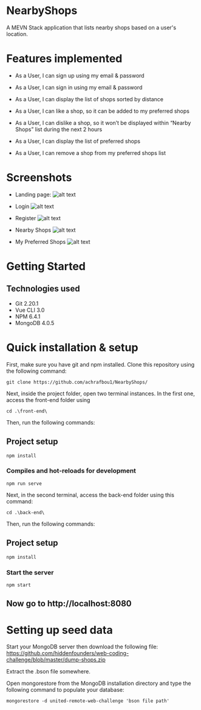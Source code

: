 # NearbyShops
A MEVN Stack application that lists nearby shops based on a user's location.

# Features implemented
* As a User, I can sign up using my email & password

* As a User, I can sign in using my email & password

* As a User, I can display the list of shops sorted by distance

* As a User, I can like a shop, so it can be added to my preferred shops

* As a User, I can dislike a shop, so it won’t be displayed within “Nearby Shops” list during the next 2 hours

* As a User, I can display the list of preferred shops

* As a User, I can remove a shop from my preferred shops list

# Screenshots
* Landing page:
![alt text](https://image.prntscr.com/image/wqBcL2VLSgWrkoyg7s8-nA.png)

* Login
![alt text](https://image.prntscr.com/image/zqwJ2IXmSLGaR1Xu1Gho1g.png)

* Register
![alt text](https://image.prntscr.com/image/Vu08rfV7TgKo84SN_Viybw.png)

* Nearby Shops
![alt text](https://image.prntscr.com/image/Tpl_bofKRqyp4jFuDZlyIA.png)

* My Preferred Shops
![alt text](https://image.prntscr.com/image/hEyTnL8NRUqCIayMvUVsvg.png)

# Getting Started
## Technologies used
* Git 2.20.1
* Vue CLI 3.0
* NPM 6.4.1
* MongoDB 4.0.5

# Quick installation & setup
First, make sure you have git and npm installed. Clone this repository using the following command:
```
git clone https://github.com/achrafbou1/NearbyShops/
```

Next, inside the project folder, open two terminal instances. In the first one, access the front-end folder using
```
cd .\front-end\
```

Then, run the following commands:

## Project setup
```
npm install
```

### Compiles and hot-reloads for development
```
npm run serve
```

Next, in the second terminal, access the back-end folder using this command:
```
cd .\back-end\
```
Then, run the following commands:

## Project setup
```
npm install
```

### Start the server
```
npm start
```
## Now go to http://localhost:8080

# Setting up seed data 

Start your MongoDB server then download the following file: https://github.com/hiddenfounders/web-coding-challenge/blob/master/dump-shops.zip

Extract the .bson file somewhere.

Open mongorestore from the MongoDB installation directory and type the following command to populate your database:
```
mongorestore -d united-remote-web-challenge 'bson file path'
```

